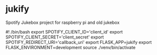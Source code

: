 # jukify
Spotify Jukebox project for raspberry pi and old jukebox


#! /bin/bash
export SPOTIFY_CLIENT_ID='client_id'
export SPOTIFY_CLIENT_SECRET='client_secret'
export SPOTIFY_REDIRECT_URI='callback_uri'
export FLASK_APP=jukify
export FLASK_ENVIRONMENT=development
source ./venv/bin/activate

